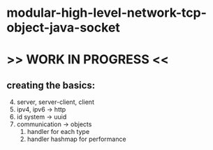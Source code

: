 # modular-high-level-network-tcp-object-java-socket

# \>> WORK IN PROGRESS <<

## creating the basics:
4. server, server-client, client
1. ipv4, ipv6 -> http
2. id system -> uuid
3. communication -> objects
    1. handler for each type
    2. handler hashmap for performance